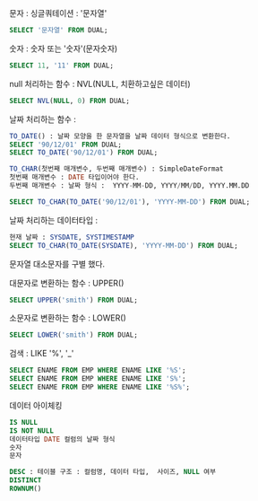 문자 : 싱글쿼테이션 : '문자열'

```sql
SELECT '문자열' FROM DUAL;
```


숫자 : 숫자 또는 '숫자'(문자숫자)

```sql
SELECT 11, '11' FROM DUAL;
```

null 처리하는 함수 : NVL(NULL, 치환하고싶은 데이터)

```sql
SELECT NVL(NULL, 0) FROM DUAL;
```

날짜 처리하는 함수 : 

```sql
TO_DATE() : 날짜 모양을 한 문자열을 날짜 데이터 형식으로 변환한다. 
SELECT '90/12/01' FROM DUAL;
SELECT TO_DATE('90/12/01') FROM DUAL;

TO_CHAR(첫번째 매개변수, 두번째 매개변수) : SimpleDateFormat
첫번째 매개변수 : DATE 타입이어야 한다.
두번째 매개변수 : 날짜 형식 :  YYYY-MM-DD, YYYY/MM/DD, YYYY.MM.DD

SELECT TO_CHAR(TO_DATE('90/12/01'), 'YYYY-MM-DD') FROM DUAL;
```

날짜 처리하는 데이터타입 : 

```sql
현재 날짜 : SYSDATE, SYSTIMESTAMP
SELECT TO_CHAR(TO_DATE(SYSDATE), 'YYYY-MM-DD') FROM DUAL;
```


문자열 대소문자를 구별 했다.

대문자로 변환하는 함수 : UPPER()

```sql
SELECT UPPER('smith') FROM DUAL;
```


소문자로 변환하는 함수 : LOWER()

```sql
SELECT LOWER('smith') FROM DUAL;
```

검색 : LIKE '%', '_'

```sql
SELECT ENAME FROM EMP WHERE ENAME LIKE '%S';
SELECT ENAME FROM EMP WHERE ENAME LIKE 'S%';
SELECT ENAME FROM EMP WHERE ENAME LIKE '%S%';
```

데이터 아이체킹

```sql
IS NULL 
IS NOT NULL
데이터타입 DATE 컬럼의 날짜 형식 
숫자
문자

DESC : 테이블 구조 : 컬럼명, 데이터 타입,  사이즈, NULL 여부
DISTINCT
ROWNUM()
```
